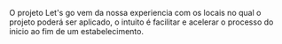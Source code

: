 O projeto Let's go vem da nossa experiencia com os locais no qual o projeto poderá ser aplicado, o intuito é facilitar e acelerar o processo do inicio ao fim de um estabelecimento.
